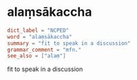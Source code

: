 # alaṃsākaccha

``` toml
dict_label = "NCPED"
word = "alaṃsākaccha"
summary = "fit to speak in a discussion"
grammar_comment = "mfn."
see_also = ["alaṃ"]
```

fit to speak in a discussion

